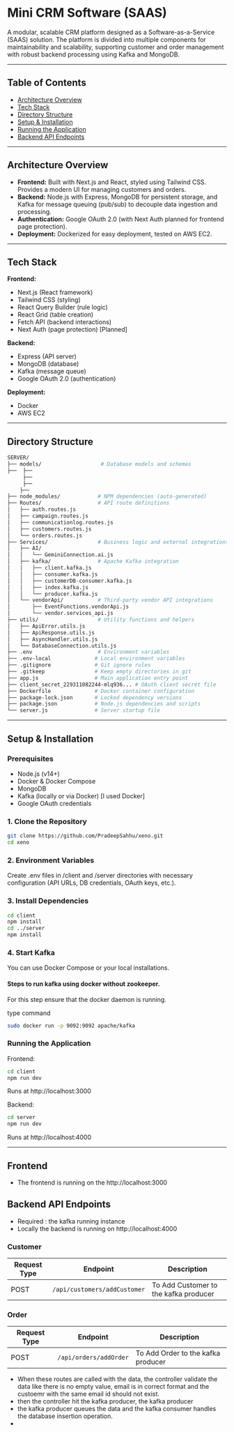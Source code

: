 # Mini CRM Software (SAAS)

A modular, scalable CRM platform designed as a Software-as-a-Service (SAAS) solution. The platform is divided into multiple components for maintainability and scalability, supporting customer and order management with robust backend processing using Kafka and MongoDB.

---

## Table of Contents

- [Architecture Overview](#architecture-overview)
- [Tech Stack](#tech-stack)
- [Directory Structure](#directory-structure)
- [Setup & Installation](#setup--installation)
- [Running the Application](#running-the-application)
- [Backend API Endpoints](#backend-api-endpoints)

---

## Architecture Overview

- **Frontend:** Built with Next.js and React, styled using Tailwind CSS. Provides a modern UI for managing customers and orders.
- **Backend:** Node.js with Express, MongoDB for persistent storage, and Kafka for message queuing (pub/sub) to decouple data ingestion and processing.
- **Authentication:** Google OAuth 2.0 (with Next Auth planned for frontend page protection).
- **Deployment:** Dockerized for easy deployment, tested on AWS EC2.

---

## Tech Stack

**Frontend:**

- Next.js (React framework)
- Tailwind CSS (styling)
- React Query Builder (rule logic)
- React Grid (table creation)
- Fetch API (backend interactions)
- Next Auth (page protection) [Planned]

**Backend:**

- Express (API server)
- MongoDB (database)
- Kafka (message queue)
- Google OAuth 2.0 (authentication)

**Deployment:**

- Docker
- AWS EC2

---

## Directory Structure

```sh
SERVER/
├── models/                   # Database models and schemas
├──  ├──
     ├──
     ├──
    ├──
├── node_modules/            # NPM dependencies (auto-generated)
├── Routes/                  # API route definitions
│   ├── auth.routes.js
│   ├── campaign.routes.js
│   ├── communicationlog.routes.js
│   ├── customers.routes.js
│   └── orders.routes.js
├── Services/                # Business logic and external integrations
│   ├── AI/
│   │   └── GeminiConnection.ai.js
│   ├── kafka/               # Apache Kafka integration
│   │   ├── client.kafka.js
│   │   ├── consumer.kafka.js
│   │   ├── customerDB-consumer.kafka.js
│   │   ├── index.kafka.js
│   │   └── producer.kafka.js
│   └── vendorApi/           # Third-party vendor API integrations
│       ├── EventFunctions.vendorApi.js
│       └── vendor.services_api.js
├── utils/                   # Utility functions and helpers
│   ├── ApiError.utils.js
│   ├── ApiResponse.utils.js
│   ├── AsyncHandler.utils.js
│   └── DatabaseConnection.utils.js
├── .env                     # Environment variables
├── .env-local              # Local environment variables
├── .gitignore              # Git ignore rules
├── .gitkeep                # Keep empty directories in git
├── app.js                  # Main application entry point
├── client_secret_229311082244-mlq936... # OAuth client secret file
├── Dockerfile              # Docker container configuration
├── package-lock.json       # Locked dependency versions
├── package.json            # Node.js dependencies and scripts
└── server.js               # Server startup file
```

---

## Setup & Installation

### Prerequisites

- Node.js (v14+)
- Docker & Docker Compose
- MongoDB
- Kafka (locally or via Docker) [I used Docker]
- Google OAuth credentials

### 1. Clone the Repository

```sh
git clone https://github.com/PradeepSahhu/xeno.git
cd xeno
```

### 2. Environment Variables

Create .env files in /client and /server directories with necessary configuration (API URLs, DB credentials, OAuth keys, etc.).

### 3. Install Dependencies

```sh
cd client
npm install
cd ../server
npm install
```

### 4. Start Kafka

You can use Docker Compose or your local installations.

#### Steps to run kafka using docker without zookeeper.

For this step ensure that the docker daemon is running.

type command

```sh
sudo docker run -p 9092:9092 apache/kafka
```

### Running the Application

Frontend:

```sh
cd client
npm run dev
```

Runs at http://localhost:3000

Backend:

```sh
cd server
npm run dev
```

Runs at http://localhost:4000

---

## Frontend

- The frontend is running on the http://localhost:3000

## Backend API Endpoints

- Required : the kafka running instance
- Locally the backend is running on http://localhost:4000

### Customer

| Request Type | Endpoint                     | Description                           |
| ------------ | ---------------------------- | ------------------------------------- |
| POST         | `/api/customers/addCustomer` | To Add Customer to the kafka producer |

### Order

| Request Type | Endpoint               | Description                        |
| ------------ | ---------------------- | ---------------------------------- |
| POST         | `/api/orders/addOrder` | To Add Order to the kafka producer |

- When these routes are called with the data, the controller validate the data like there is no empty value, email is in correct format and the custoemr with the same email id should not exist.
- then the controller hit the kafka producer, the kafka producer
- the kafka producer queues the data and the kafka consumer handles the database insertion operation.
-
